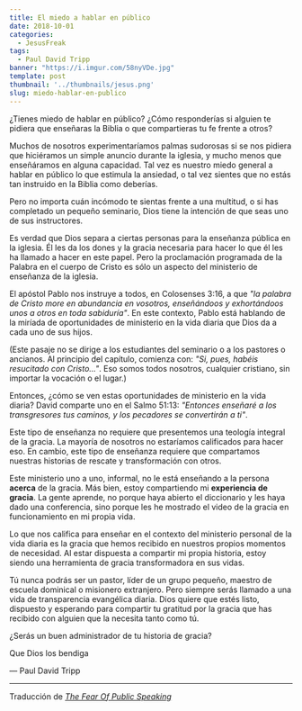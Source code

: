 ```yaml
---
title: El miedo a hablar en público
date: 2018-10-01
categories:
  - JesusFreak
tags:
  - Paul David Tripp
banner: "https://i.imgur.com/58nyVDe.jpg"
template: post
thumbnail: '../thumbnails/jesus.png'
slug: miedo-hablar-en-publico
---
```


¿Tienes miedo de hablar en público? ¿Cómo responderías si alguien te pidiera que enseñaras la Biblia o que compartieras tu fe frente a otros?

Muchos de nosotros experimentaríamos palmas sudorosas si se nos pidiera que hiciéramos un simple anuncio durante la iglesia, y mucho menos que enseñáramos en alguna capacidad. Tal vez es nuestro miedo general a hablar en público lo que estimula la ansiedad, o tal vez sientes que no estás tan instruido en la Biblia como deberías.

Pero no importa cuán incómodo te sientas frente a una multitud, o si has completado un pequeño seminario, Dios tiene la intención de que seas uno de sus instructores.

Es verdad que Dios separa a ciertas personas para la enseñanza pública en la iglesia. Él les da los dones y la gracia necesaria para hacer lo que él les ha llamado a hacer en este papel. Pero la proclamación programada de la Palabra en el cuerpo de Cristo es sólo un aspecto del ministerio de enseñanza de la iglesia.

El apóstol Pablo nos instruye a todos, en Colosenses 3:16, a que _"la palabra de Cristo more en abundancia en vosotros, enseñándoos y exhortándoos unos a otros en toda sabiduría"_. En este contexto, Pablo está hablando de la miríada de oportunidades de ministerio en la vida diaria que Dios da a cada uno de sus hijos.

(Este pasaje no se dirige a los estudiantes del seminario o a los pastores o ancianos. Al principio del capítulo, comienza con: _"Si, pues, habéis resucitado con Cristo..."_. Eso somos todos nosotros, cualquier cristiano, sin importar la vocación o el lugar.)

Entonces, ¿cómo se ven estas oportunidades de ministerio en la vida diaria? David comparte uno en el Salmo 51:13: _"Entonces enseñaré a los transgresores tus caminos, y los pecadores se convertirán a ti"_.

Este tipo de enseñanza no requiere que presentemos una teología integral de la gracia. La mayoría de nosotros no estaríamos calificados para hacer eso. En cambio, este tipo de enseñanza requiere que compartamos nuestras historias de rescate y transformación con otros.

Este ministerio uno a uno, informal, no le está enseñando a la persona **acerca** de la gracia. Más bien, estoy compartiendo mi **experiencia de gracia**. La gente aprende, no porque haya abierto el diccionario y les haya dado una conferencia, sino porque les he mostrado el video de la gracia en funcionamiento en mi propia vida.

Lo que nos califica para enseñar en el contexto del ministerio personal de la vida diaria es la gracia que hemos recibido en nuestros propios momentos de necesidad. Al estar dispuesta a compartir mi propia historia, estoy siendo una herramienta de gracia transformadora en sus vidas.

Tú nunca podrás ser un pastor, líder de un grupo pequeño, maestro de escuela dominical o misionero extranjero. Pero siempre serás llamado a una vida de transparencia evangélica diaria. Dios quiere que estés listo, dispuesto y esperando para compartir tu gratitud por la gracia que has recibido con alguien que la necesita tanto como tú.

¿Serás un buen administrador de tu historia de gracia?

Que Dios los bendiga

— Paul David Tripp

---

Traducción de _[The Fear Of Public Speaking](https://www.paultripp.com/wednesdays-word/posts/the-fear-of-public-speaking)_
